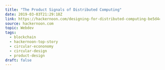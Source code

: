 ```yaml
---
title: "The Product Signals of Distributed Computing"
date: 2019-03-03T21:29:18Z
link: https://hackernoon.com/designing-for-distributed-computing-be5d4c1ab2a1?source=rss----3a8144eabfe3---4
source: hackernoon.com
topic: Webdev
tags:
  - blockchain
  - hackernoon-top-story
  - circular-econonomy
  - circular-design
  - product-design
draft: false
---
```

